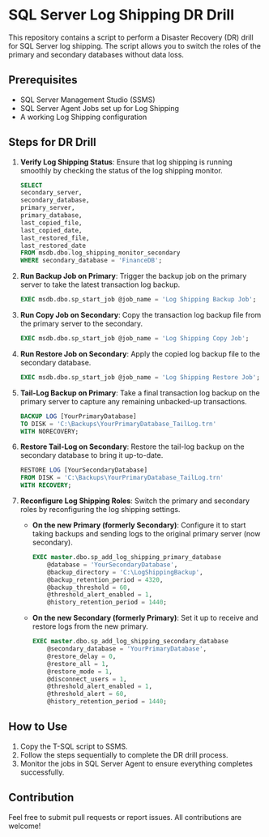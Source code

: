 # SQL Server Log Shipping DR Drill

This repository contains a script to perform a Disaster Recovery (DR) drill for SQL Server log shipping. The script allows you to switch the roles of the primary and secondary databases without data loss.

## Prerequisites

- SQL Server Management Studio (SSMS)
- SQL Server Agent Jobs set up for Log Shipping
- A working Log Shipping configuration

## Steps for DR Drill

1. **Verify Log Shipping Status**: Ensure that log shipping is running smoothly by checking the status of the log shipping monitor.

    ```sql
   SELECT 
    secondary_server,
    secondary_database,
    primary_server,
    primary_database,
    last_copied_file,
    last_copied_date,
    last_restored_file,
    last_restored_date
    FROM msdb.dbo.log_shipping_monitor_secondary
    WHERE secondary_database = 'FinanceDB';

    ```

2. **Run Backup Job on Primary**: Trigger the backup job on the primary server to take the latest transaction log backup.

    ```sql
    EXEC msdb.dbo.sp_start_job @job_name = 'Log Shipping Backup Job';
    ```

3. **Run Copy Job on Secondary**: Copy the transaction log backup file from the primary server to the secondary.

    ```sql
    EXEC msdb.dbo.sp_start_job @job_name = 'Log Shipping Copy Job';
    ```

4. **Run Restore Job on Secondary**: Apply the copied log backup file to the secondary database.

    ```sql
    EXEC msdb.dbo.sp_start_job @job_name = 'Log Shipping Restore Job';
    ```

5. **Tail-Log Backup on Primary**: Take a final transaction log backup on the primary server to capture any remaining unbacked-up transactions.

    ```sql
    BACKUP LOG [YourPrimaryDatabase]
    TO DISK = 'C:\Backups\YourPrimaryDatabase_TailLog.trn'
    WITH NORECOVERY;
    ```

6. **Restore Tail-Log on Secondary**: Restore the tail-log backup on the secondary database to bring it up-to-date.

    ```sql
    RESTORE LOG [YourSecondaryDatabase]
    FROM DISK = 'C:\Backups\YourPrimaryDatabase_TailLog.trn'
    WITH RECOVERY;
    ```

7. **Reconfigure Log Shipping Roles**: Switch the primary and secondary roles by reconfiguring the log shipping settings.

    - **On the new Primary (formerly Secondary)**: Configure it to start taking backups and sending logs to the original primary server (now secondary).

        ```sql
        EXEC master.dbo.sp_add_log_shipping_primary_database
            @database = 'YourSecondaryDatabase',
            @backup_directory = 'C:\LogShippingBackup',
            @backup_retention_period = 4320,
            @backup_threshold = 60,
            @threshold_alert_enabled = 1,
            @history_retention_period = 1440;
        ```

    - **On the new Secondary (formerly Primary)**: Set it up to receive and restore logs from the new primary.

        ```sql
        EXEC master.dbo.sp_add_log_shipping_secondary_database
            @secondary_database = 'YourPrimaryDatabase',
            @restore_delay = 0,
            @restore_all = 1,
            @restore_mode = 1,
            @disconnect_users = 1,
            @threshold_alert_enabled = 1,
            @threshold_alert = 60,
            @history_retention_period = 1440;
        ```

## How to Use

1. Copy the T-SQL script to SSMS.
2. Follow the steps sequentially to complete the DR drill process.
3. Monitor the jobs in SQL Server Agent to ensure everything completes successfully.

## Contribution

Feel free to submit pull requests or report issues. All contributions are welcome!
